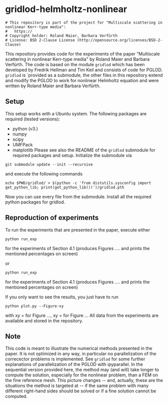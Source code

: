 # gridlod-helmholtz-nonlinear

```
# This repository is part of the project for "Multiscale scattering in nonlinear Kerr-type media":
#   https://
# Copyright holder: Roland Maier, Barbara Verfürth 
# License: BSD 2-Clause License (http://opensource.org/licenses/BSD-2-Clause)
```

This repository provides code for the experiments of the paper "Multiscale scattering in nonlinear Kerr-type media" by Roland Maier and Barbara Verfürth. The code is based on the module `gridlod`  which has been developed by Fredrik Hellman and Tim Keil and consists of code for PGLOD.  `gridlod` is  `provided as a submodule, the other files in this repository extend and modify the PGLOD to work for nonlinear Helmholtz equation and were written by Roland Maier and Barbara Verfürth.

## Setup

This setup works with a Ubuntu system. The following packages are required (tested versions):
 - python (v3.)
 - numpy
 - scipy
 - UMFPack 
 - matplotlib
Please see also the README of the `gridlod` submodule for required packages and setup.
Initialize the submodule via

```
git submodule update --init --recursive
```

and execute the following commands 

```
echo $PWD/gridlod/ > $(python -c 'from distutils.sysconfig import get_python_lib; print(get_python_lib())')/gridlod.pth
```
Now you can use every file from the submodule. Install all the required python packages for gridlod.

## Reproduction of experiments

To run the experiments that are presented in the paper, execute either

``` 
python run_exp
``` 
for the experiments of Section 4.1 (produces Figures .... and prints the mentioned percentages on screen)

or

``` 
python run_exp
``` 
for the experiments of Section 4.1 (produces Figures .... and prints the mentioned percentages on screen)

If you only want to see the results, you just have to run

``` 
python plot.py --Figure-xy
``` 
with xy = for Figure ..., xy = for Figure ... All data from the experiments are available and stored in the repository. 

## Note

This code is meant to illustrate the numerical methods presented in the paper. It is not optimized in any way, in particular no parallelization of the correcector problems is implemented. See `gridlod` for some further explanations of parallelization of the PGLOD with ipyparallel. In the sequential version provided here, the method may (and will) take longer to compute the solution, especially for the nonlinear problem, than a FEM on the fine reference mesh. This picture changes -- and, actually, these are the situations the method is targeted at -- if the same problem with many different right-hand sides should be solved or if a fine solution cannot be computed.
